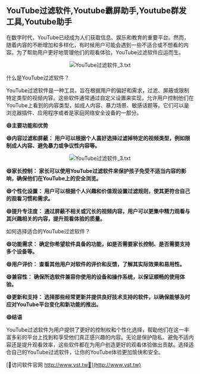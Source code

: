 ## **YouTube过滤软件,Youtube霸屏助手,Youtube群发工具,Youtube助手**

在数字时代，YouTube已经成为人们获取信息、娱乐和教育的重要平台。然而，随着内容的不断增加和多样化，有时候用户可能会遇到一些不适合或不想看的内容。为了帮助用户更好地管理他们的观看体验，YouTube过滤软件应运而生。

 <center><img src="https://vst.tw/MP4/tuiguang/png/7.png" alt="YouTube过滤软件_3.txt"></center>

什么是YouTube过滤软件？

YouTube过滤软件是一种工具，旨在根据用户的偏好和需求，过滤、屏蔽或限制特定类型的视频内容。这些软件通常通过自定义设置来实现，允许用户控制他们在YouTube上看到的内容类型，如成人内容、暴力场景、敏感话题等。它们可以是浏览器插件、应用程序或者是家庭网络安全设备的一部分。

**😄主要功能和优势**

**😄内容过滤和屏蔽： 用户可以根据个人喜好选择过滤掉特定的视频类型，例如限制成人内容、避免暴力或争议性内容等。**

 <center><img src="https://vst.tw/MP4/tuiguang/png/6.png" alt="YouTube过滤软件_3.txt"></center>

**😄家长控制： 家长可以使用YouTube过滤软件来保护孩子免受不适当内容的影响，确保他们在YouTube上的安全浏览。**

**😄个性化设置： 用户可以根据个人兴趣和价值观设置过滤规则，使其更符合自己的观看习惯和需求。**

**😄提升专注度： 通过屏蔽不相关或冗长的视频内容，用户可以更集中精力观看与其兴趣相关的内容，提升观看体验的质量。**

如何选择适合的YouTube过滤软件？

**😄功能需求： 确定你希望软件具备的功能，如是否需要家长控制、是否需要支持多个设备等。**

**😄用户评价： 查看其他用户对软件的评价和反馈，了解其实际效果和易用性。**

**😄兼容性： 确保所选软件兼容你使用的设备和操作系统，以保证顺畅的使用体验。**

**😄更新和支持： 选择那些经常更新并提供良好技术支持的软件，以确保能够及时应对YouTube平台变化和新功能的推出。**

**😄结语**

YouTube过滤软件为用户提供了更好的控制权和个性化选择，帮助他们在这一丰富多彩的平台上找到和享受他们真正感兴趣的内容。无论是保护隐私、避免不适内容还是提升观看效率，这些软件都在为用户创造更好的观看体验做出贡献。选择适合自己的YouTube过滤软件，让你的YouTube体验更加愉快和安全。


[👻访问软件官网 http://www.vst.tw👻](http://www.vst.tw)
